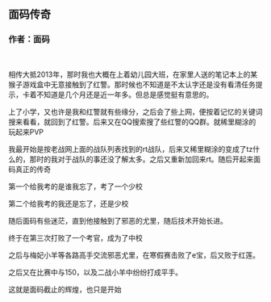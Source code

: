 ## 面码传奇
### 作者：面码
<br>


相传大抵2013年，那时我也大概在上着幼儿园大班，在家里人送的笔记本上的某猴子游戏盒中无意接触到了红警。那时候也不知道是不太认字还是没有看清任务提示，卡着不知道是几个月还是近一年多。但总是感觉挺有意思的。

上了小学，又也许是我和红警就有些缘分，之后会了些上网，便按着记忆的关键词搜来看看，就回到了红警。后来又在QQ搜索搜了些红警的QQ群。就稀里糊涂的玩起来PVP

我最开始是按老战网上面的战队列表找到的rt战队，后来又稀里糊涂的变成了tz什么的，那时的我对于战队的事还没了解太多。之后又重新加回来rt。随后开起来面码真正的传奇

第一个给我考的是谁我忘了，考了一个少校

第二个给我考的我还是忘了，还是少校

随后面码有些迷茫，直到他接触到了邪恶的尤里，随后技术开始长进。

终于在第三次打败了一个考官，成为了中校

之后与梅妃小羊等各路高手交流邪恶尤里，在寒假赛击败了e宝，后又败于红莲。

之后又在比赛中与150，以及二战小羊中纷纷打成平手。

这就是面码截止的辉煌，也只是开始
